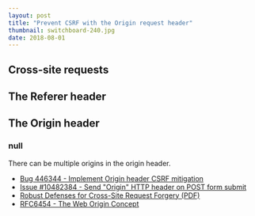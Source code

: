 ```yaml
---
layout: post
title: "Prevent CSRF with the Origin request header"
thumbnail: switchboard-240.jpg
date: 2018-08-01
---
```


<!-- photo source https://www.flickr.com/photos/88121076@N02/8455371254 -->

## Cross-site requests



## The Referer header



## The Origin header

### null



There can be multiple origins in the origin header.

* [Bug 446344 - Implement Origin header CSRF mitigation](https://bugzilla.mozilla.org/show_bug.cgi?id=446344)
* [Issue #10482384 - Send "Origin" HTTP header on POST form submit](https://developer.microsoft.com/en-us/microsoft-edge/platform/issues/10482384/)
* [Robust Defenses for Cross-Site Request Forgery (PDF)](https://seclab.stanford.edu/websec/csrf/csrf.pdf)
* [RFC6454 - The Web Origin Concept](https://datatracker.ietf.org/doc/rfc6454/)
